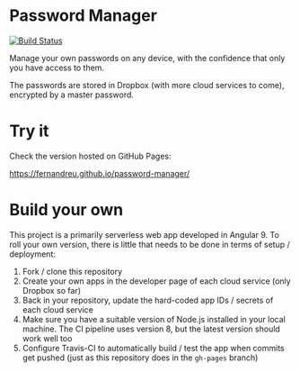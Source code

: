 # Password Manager

[![Build Status](https://travis-ci.com/fernandreu/password-manager.svg?branch=master)](https://travis-ci.com/fernandreu/password-manager)

Manage your own passwords on any device, with the confidence that only you have access to them.

The passwords are stored in Dropbox (with more cloud services to come), encrypted by a master password.


# Try it

Check the version hosted on GitHub Pages:

https://fernandreu.github.io/password-manager/


# Build your own

This project is a primarily serverless web app developed in Angular 9. To roll your own version, there is little 
that needs to be done in terms of setup / deployment:

1. Fork / clone this repository
2. Create your own apps in the developer page of each cloud service (only Dropbox so far)
3. Back in your repository, update the hard-coded app IDs / secrets of each cloud service
4. Make sure you have a suitable version of Node.js installed in your local machine. The CI pipeline uses version 8, but
   the latest version should work well too
5. Configure Travis-CI to automatically build / test the app when commits get pushed (just as this repository does in 
   the `gh-pages` branch)
